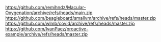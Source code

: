 https://github.com/remihndz/Macular-Oxygenation/archive/refs/heads/main.zip
https://github.com/beagleboard/smallvm/archive/refs/heads/master.zip
https://github.com/wlmb/covid/archive/refs/heads/master.zip
https://github.com/IvanPaez/proactive-example/archive/refs/heads/master.zip
